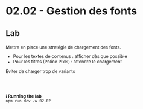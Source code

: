 <!-- .slide: class="exercice" -->

<h1 id="stability" style="margin-bottom: 30px;">02.02 - Gestion des fonts</h1>

## Lab

<small>

Mettre en place une stratégie de chargement des fonts.

- Pour les textes de contenus : afficher dès que possible
- Pour les titres (Police Pixel) : attendre le chargement

Eviter de charger trop de variants

<br/> <br/>

**ℹ️ Running the lab**<br/>
`npm run dev -w 02.02`

</small>
